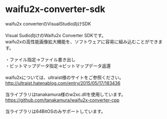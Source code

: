 # waifu2x-converter-sdk
waifu2x converterのVisualStudio向けSDK<br>
<br>
Visual Sudio向けのWaifu2x Converter SDKです。<br>
waifu2xの高性能画像拡大機能を、ソフトウェアに容易に組み込むことができます。<br>
<br>
・ファイル指定→ファイル書き出し<br>
・ビットマップデータ指定→ビットマップデータ返還<br>
<br>
waifu2xについては、ultraist様のサイトをご参照ください。<br>
http://ultraist.hatenablog.com/entry/2015/05/17/183436<br>
<br>
当ライブラリはtanakamura様のw2xc.dllを使用しています。<br>
https://github.com/tanakamura/waifu2x-converter-cpp<br>
<br>
当ライブラリは64BitOSのみサポートしています。<br>
